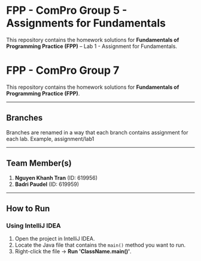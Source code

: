 # FPP - ComPro Group 5  - Assignments for Fundamentals 

This repository contains the homework solutions for **Fundamentals of Programming Practice (FPP)** – Lab 1 - Assignment for Fundamentals.

# FPP - ComPro Group 7

This repository contains the homework solutions for **Fundamentals of Programming Practice (FPP)**.

---

## Branches
Branches are renamed in a way that each branch
contains assignment for each lab. 
Example, assignment/lab1

---

## Team Member(s)
1. **Nguyen Khanh Tran** (ID: 619956)  
2. **Badri Paudel** (ID: 619959)  


---

## How to Run

### Using IntelliJ IDEA
1. Open the project in IntelliJ IDEA.  
2. Locate the Java file that contains the `main()` method you want to run.  
3. Right-click the file → **Run 'ClassName.main()'**.  
